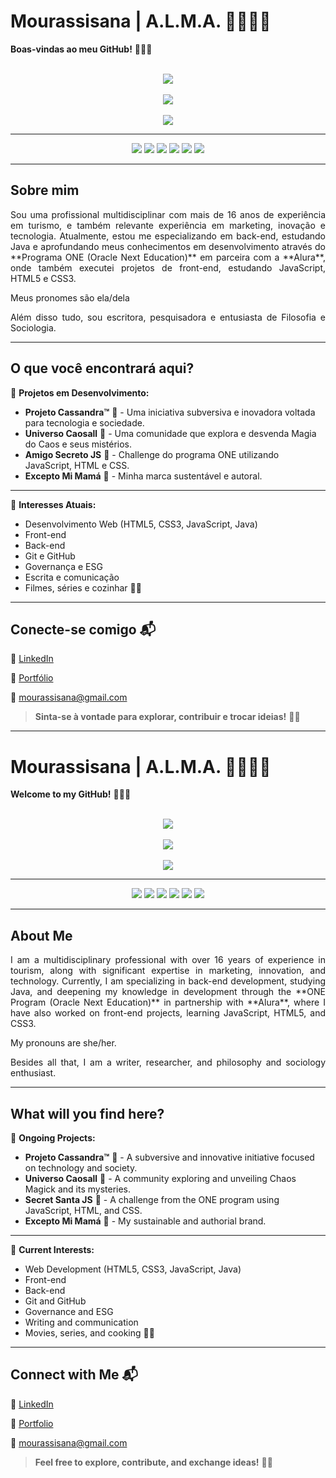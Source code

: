 # Mourassisana | A.L.M.A. 🔮👩‍🚀🌟

**Boas-vindas ao meu GitHub!** 👩‍💻✨
<br>
<br>

<div align="center">
  <img src="https://github-profile-trophy.vercel.app/?username=Mourassisana&rank=S,AAA,AA,A,B&column=3&margin-w=15&margin-h=15&no-bg=true&theme=catppuccin_latte" />
</div>

<br>

<div align="center">
  <img src="https://github-readme-stats.vercel.app/api?username=Mourassisana&show_icons=true&count_private=true&hide_title=true&theme=catppuccin_latte" />
  <br><br>
  <img src="https://github-readme-activity-graph.vercel.app/graph?username=Mourassisana&theme=catppuccin_latte"/>
</div>

---

<div align="center">
  <img src="https://img.shields.io/badge/JavaScript-ED8B00?style=for-the-badge&logo=javascript&logoColor=white" />
  <img src="https://img.shields.io/badge/HTML5-E34F26?style=for-the-badge&logo=html5&logoColor=white" />
  <img src="https://img.shields.io/badge/CSS3-1572B6?style=for-the-badge&logo=css3&logoColor=white" />
  <img src="https://img.shields.io/badge/Java-ED8B00?style=for-the-badge&logo=java&logoColor=white" />
  <img src="https://img.shields.io/badge/Git-181717?style=for-the-badge&logo=git&logoColor=white" />
  <img src="https://img.shields.io/badge/GitHub-181717?style=for-the-badge&logo=github&logoColor=white" />
</div>

***

## Sobre mim
<div align="justify">
Sou uma profissional multidisciplinar com mais de 16 anos de experiência em turismo, e também relevante experiência em marketing, inovação e tecnologia. Atualmente, estou me especializando em back-end, estudando Java e aprofundando meus conhecimentos em desenvolvimento através do **Programa ONE (Oracle Next Education)** em parceira com a **Alura**, onde também executei projetos de front-end, estudando JavaScript, HTML5 e CSS3.

Meus pronomes são ela/dela

Além disso tudo, sou escritora, pesquisadora e entusiasta de Filosofia e Sociologia.
</div>

***

## O que você encontrará aqui?

📌 **Projetos em Desenvolvimento:**
- **Projeto Cassandra™** 🏴 - Uma iniciativa subversiva e inovadora voltada para tecnologia e sociedade.
- **Universo Caosall** 🔮 - Uma comunidade que explora e desvenda Magia do Caos e seus mistérios.
- **Amigo Secreto JS** 🎁 - Challenge do programa ONE utilizando JavaScript, HTML e CSS.
- **Excepto Mi Mamá** 🌱 - Minha marca sustentável e autoral.

---

📌 **Interesses Atuais:**
- Desenvolvimento Web (HTML5, CSS3, JavaScript, Java)
- Front-end
- Back-end
- Git e GitHub
- Governança e ESG
- Escrita e comunicação
- Filmes, séries e cozinhar 🍿🍝

---

## Conecte-se comigo 📬

🔗 [LinkedIn](https://br.linkedin.com/in/mourassisana)

📜 [Portfólio](https://analigiamoura.journoportfolio.com/)

📧 mourassisana@gmail.com


> **Sinta-se à vontade para explorar, contribuir e trocar ideias!** 🚀✨

***

# Mourassisana | A.L.M.A. 🔮👩‍🚀🌟

**Welcome to my GitHub!** 👩‍💻✨
<br>
<br>

<div align="center">
  <img src="https://github-profile-trophy.vercel.app/?username=Mourassisana&rank=S,AAA,AA,A,B&column=3&margin-w=15&margin-h=15&no-bg=true&theme=catppuccin_latte" />
</div>

<br>

<div align="center">
  <img src="https://github-readme-stats.vercel.app/api?username=Mourassisana&show_icons=true&count_private=true&hide_title=true&theme=catppuccin_latte" />
  <br><br>
  <img src="https://github-readme-activity-graph.vercel.app/graph?username=Mourassisana&theme=xcode"/>
</div>

---

<div align="center">
  <img src="https://img.shields.io/badge/JavaScript-ED8B00?style=for-the-badge&logo=javascript&logoColor=white" />
  <img src="https://img.shields.io/badge/HTML5-E34F26?style=for-the-badge&logo=html5&logoColor=white" />
  <img src="https://img.shields.io/badge/CSS3-1572B6?style=for-the-badge&logo=css3&logoColor=white" />
  <img src="https://img.shields.io/badge/Java-ED8B00?style=for-the-badge&logo=java&logoColor=white" />
  <img src="https://img.shields.io/badge/Git-181717?style=for-the-badge&logo=git&logoColor=white" />
  <img src="https://img.shields.io/badge/GitHub-181717?style=for-the-badge&logo=github&logoColor=white" />
</div>

***

## About Me
<div align="justify">
I am a multidisciplinary professional with over 16 years of experience in tourism, along with significant expertise in marketing, innovation, and technology. Currently, I am specializing in back-end development, studying Java, and deepening my knowledge in development through the **ONE Program (Oracle Next Education)** in partnership with **Alura**, where I have also worked on front-end projects, learning JavaScript, HTML5, and CSS3.

My pronouns are she/her.

Besides all that, I am a writer, researcher, and philosophy and sociology enthusiast.
</div>

***

## What will you find here?

📌 **Ongoing Projects:**
- **Projeto Cassandra™** 🏴 - A subversive and innovative initiative focused on technology and society.
- **Universo Caosall** 🔮 - A community exploring and unveiling Chaos Magick and its mysteries.
- **Secret Santa JS** 🎁 - A challenge from the ONE program using JavaScript, HTML, and CSS.
- **Excepto Mi Mamá** 🌱 - My sustainable and authorial brand.

---

📌 **Current Interests:**
- Web Development (HTML5, CSS3, JavaScript, Java)
- Front-end
- Back-end
- Git and GitHub
- Governance and ESG
- Writing and communication
- Movies, series, and cooking 🍿🍝

---

## Connect with Me 📬

🔗 [LinkedIn](https://br.linkedin.com/in/mourassisana)

📜 [Portfolio](https://analigiamoura.journoportfolio.com/)

📧 mourassisana@gmail.com


> **Feel free to explore, contribute, and exchange ideas!** 🚀✨
